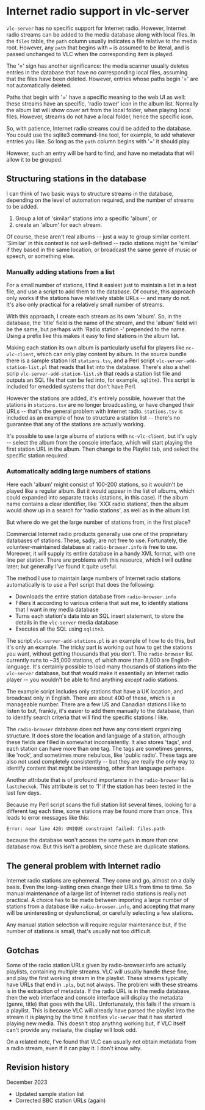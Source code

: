 # Internet radio support in vlc-server

`vlc-server` has no specific support for Internet radio. However, Internet
radio streams can be added to the media database along with local files. In the
`files` table, the `path` column usually indicates a file relative to the media
root. However, any `path` that begins with `=` is assumed to be literal, and is
passed unchanged to VLC when the corresponding item is played.

The '=' sign has another significance: the media scanner usually deletes
entries in the database that have no corresponding local files, assuming that
the files have been deleted. However, entries whose paths begin '=' are not
automatically deleted. 

Paths that begin with '=' have a specific meaning to the web UI as well: these
streams have an specific, 'radio tower' icon in the album list.  Normally the
album list will show cover art from the local folder, when playing local files.
However, streams do not have a local folder, hence the specific icon. 

So, with patience, Internet radio streams could be added to the database. You
could use the sqlite3 command-line tool, for example, to add whatever entries
you like. So long as the `path` column begins with '=' it should play.

However, such an entry will be hard to find, and have no metadata that will
allow it to be grouped.

## Structuring stations in the database

I can think of two basic ways to structure streams in the database, depending
on the level of automation required, and the number of streams to be added.

1. Group a lot of 'similar' stations into a specific 'album', or
2. create an 'album' for each stream. 

Of course, these aren't real albums -- just a way to group similar content.
'Similar' in this context is not well-defined -- radio stations might be
'similar' if they based in the same location, or broadcast the same genre of
music or speech, or something else.

### Manually adding stations from a list 

For a small number of stations, I find it easiest just to maintain a list in a
text file, and use a script to add them to the database. Of course, this
approach only works if the stations have relatively stable URLs -- and many do
not. It's also only practical for a relatively small number of streams.

With this approach, I create each stream as its own 'album'. So, in the
database, the 'title' field is the name of the stream, and the 'album' field
will be the same, but perhaps with 'Radio station -' prepended to the name.
Using a prefix like this makes it easy to find stations in the album list.

Making each station its own album is particularly useful for players like
`nc-vlc-client`, which can only play content by album. In the source bundle
there is a sample station list `stations.tsv`, and a Perl script
`vlc-server-add-station-list.pl` that reads that list into the database. There's
also a shell scrip `vlc-server-add-station-list.sh` that reads a station
list file and outputs an SQL file that can be fed into, for example,
`sqlite3`. This script is included for emedded systems that don't have
Perl. 

However the stations are added, it's entirely possible, however that the
stations in `stations.tsv` are no longer broadcasting, or have changed their
URLs -- that's the general problem with Internet radio. `stations.tsv` is
included as an example of how to structure a station list -- there's no
guarantee that any of the stations are actually working.

It's possible to use large albums of stations with `nc-vlc-client`, but it's
ugly -- select the album from the console interface, which will start playing
the first station URL in the album. Then change to the Playlist tab, and select
the specific station required.

### Automatically adding large numbers of stations

Here each 'album' might consist of 100-200 stations, so it wouldn't be played
like a regular album. But it would appear in the list of albums, which could
expanded into separate tracks (stations, in this case). If the album name
contains a clear identifier, like 'XXX radio stations', then the album would
show up in a search for 'radio stations', as well as in the album list.

But where do we get the large number of stations from, in the first place?

Commercial Internet radio products generally use one of the proprietary
databases of stations. These, sadly, are not free to use. Fortunately, the
volunteer-maintained database at `radio-browser.info` _is_ free to use.
Moreover, it will supply its entire database in a handy XML format, with one
line per station. There are problems with this resource, which I will outline
later; but generally I've found it quite useful.

The method I use to maintain large numbers of Internet radio stations
automatically is to use a Perl script that does the following:

- Downloads the entire station database from `radio-browser.info`
- Filters it according to various criteria that suit me, to identify
  stations that I want in my media database
- Turns each station's data into an SQL insert statement, to store the
  details in the `vlc-server` media database
- Executes all the SQL using `sqlite3`.

The script `vlc-server-add-stations.pl` is an example of how to do this, but
it's only an example. The tricky part is working out how to get the stations
you want, without getting thousands that you don't. The `radio-browser` list
currently runs to ~35,000 stations, of which more than 8,000 are
English-language. It's certainly possible to load many thousands of stations
into the `vlc-server` database, but that would make it essentially an Internet
radio player -- you wouldn't be able to find anything _except_ radio stations.

The example script includes only stations that have a UK location, and
broadcast only in English. There are about 400 of these, which is a manageable
number. There are a few US and Canadian stations I like to listen to but,
frankly, it's easier to add them manually to the database, than to identify
search criteria that will find the specific stations I like.

The `radio-browser` database does not have any consistent organizing structure.
It does store the location and language of a station, although these fields are
filled in somewhat inconsistently. It also stores 'tags', and each station can
have more than one tag. The tags are sometimes genres, like 'rock', and
sometimes more nebulous, like 'public radio'. These tags are also not used
completely consistently -- but they are really the only way to identify content
that might be interesting, other than language perhaps. 

Another attribute that is of profound importance in the `radio-browser` list is
`lastcheckok`. This attribute is set to '1' if the station has been tested in
the last few days.  

Because my Perl script scans the full station list several times, looking for a
different tag each time, some stations may be found more than once.  This leads
to error messages like this:

    Error: near line 420: UNIQUE constraint failed: files.path

because the database won't access the same `path` in more than one database
row. But this isn't a problem, since these are duplicate stations.

## The general problem with Internet radio 

Internet radio stations are ephemeral. They come and go, almost on a daily
basis. Even the long-lasting ones change their URLs from time to time.  So
manual maintenance of a large list of Internet radio stations is really not
practical. A choice has to be made between importing a large number of stations
from a database like `radio-browser.info`, and accepting that many will be
uninteresting or dysfunctional, or carefully selecting a few stations.

Any manual station selection will require regular maintenance but, if the
number of stations is small, that's usually not too difficult.

## Gotchas

Some of the radio station URLs given by radio-browser.info are actually
playlists, containing multiple streams. VLC will usually handle
these fine, and play the first working stream in the playlist. These
streams typically have URLs that end in `.pls`, but not always.
The problem with these streams is in the extraction of metadata. 
If the radio URL is in the media database, then the web interface and
console interface will display the metadata (genre, title) that goes
with the URL. Unfortunately, this fails if the stream is a playlist.
This is because VLC will already have parsed the playlist into the
stream it is playing by the time it notifies `vlc-server` that it has
started playing new media. This doesn't stop anythng working but,
if VLC itself can't provide any metaata, the display will look odd.

On a related note, I've found that VLC can usually not obtain metadata
from a radio stream, even if it can play it. I don't know why.


## Revision history

December 2023
- Updated sample station list
- Corrected BBC station URLs (again)

